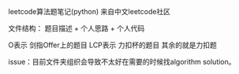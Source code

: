 leetcode算法题笔记(python) 来自中文leetcode社区

文件结构： 题目描述 + 个人思路 + 个人代码

O表示 剑指Offer上的题目
LCP表示 力扣杯的题目
其余的就是力扣题

issue：目前文件夹组织会导致不太好在需要的时候找algorithm solution。